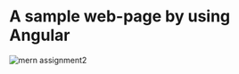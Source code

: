 # A sample web-page by using Angular
![mern assignment2](https://user-images.githubusercontent.com/78893155/155989965-953dabcf-cd78-4467-a711-ea50ca0dd2fb.jpg)

